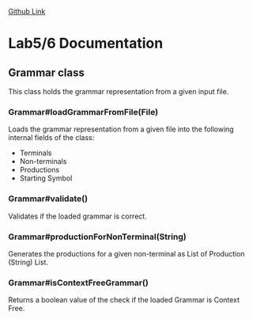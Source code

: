 [Github Link](https://github.com/FineasGavre/FLCD_Labs)
# Lab5/6 Documentation

## Grammar class
This class holds the grammar representation from a given input file.

### Grammar#loadGrammarFromFile(File)
Loads the grammar representation from a given file into the following internal fields of the class:
* Terminals
* Non-terminals
* Productions
* Starting Symbol

### Grammar#validate()
Validates if the loaded grammar is correct.

### Grammar#productionForNonTerminal(String)
Generates the productions for a given non-terminal as List of Production (String) List.

### Grammar#isContextFreeGrammar()
Returns a boolean value of the check if the loaded Grammar is Context Free.
